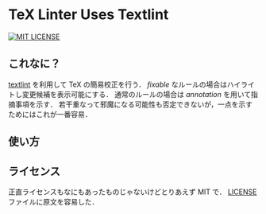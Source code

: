 TeX Linter Uses Textlint
========================
[![MIT LICENSE](https://badgen.net/badge/license/MIT/blue)](https://badgen.net/badge/license/MIT/blue)

これなに？
----------

[textlint](https://textlint.github.io) を利用して TeX の簡易校正を行う．
*fixable* なルールの場合はハイライトし変更候補を表示可能にする．
通常のルールの場合は *annotation* を用いて指摘事項を示す．
若干重なって邪魔になる可能性も否定できないが，一点を示すためにはこれが一番容易．


使い方
------

ライセンス
----------
正直ライセンスもなにもあったものじゃないけどとりあえず MIT で．
[LICENSE](LICENSE) ファイルに原文を容易した．
